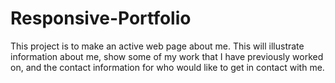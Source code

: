 # Responsive-Portfolio
This project is to make an active web page about me. This will illustrate information about me, show some of my work that I have previously worked on, and the contact information for who would like to get in contact with me.

